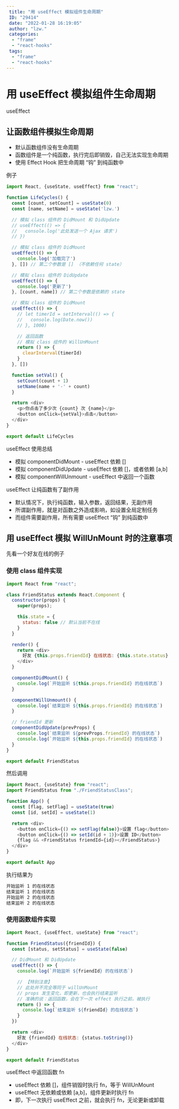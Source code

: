 ```yaml
---
 title: "用 useEffect 模拟组件生命周期"
 ID: "29414"
 date: "2022-01-28 16:19:05"
 author: "lzw."
 categories: 
  - "frame"
  - "react-hooks"
 tags: 
  - "frame"
  - "react-hooks"
---
```


# 用 useEffect 模拟组件生命周期

useEffect
 
## 让函数组件模拟生命周期

- 默认函数组件没有生命周期
- 函数组件是一个纯函数，执行完后即销毁，自己无法实现生命周期
- 使用 Effect Hook 把生命周期 “钩” 到纯函数中

例子

```js
import React, {useState, useEffect} from "react";

function LifeCycles() {
  const [count, setCount] = useState(0)
  const [name, setName] = useState('lzw.')

  // 模拟 class 组件的 DidMount 和 DidUpdate
  // useEffect(() => {
  //   console.log('此处发送一个 Ajax 请求')
  // })

  // 模拟 class 组件的 DidMount
  useEffect(() => {
    console.log('加载完了')
  }, []) // 第二个参数是 [] （不依赖任何 state）

  // 模拟 class 组件的 DidUpdate
  useEffect(() => {
    console.log('更新了')
  }, [count, name]) // 第二个参数是依赖的 state

  // 模拟 class 组件的 DidMount
  useEffect(() => {
    // let timerId = setInterval(() => {
    //   console.log(Date.now())
    // }, 1000)

    // 返回函数
    // 模拟 class 组件的 WillUnMount
    return () => {
      clearInterval(timerId)
    }
  }, [])

  function setVal() {
    setCount(count + 1)
    setName(name + '-' + count)
  }

  return <div>
    <p>你点击了多少次 {count} 次 {name}</p>
    <button onClick={setVal}>点击</button>
  </div>
}

export default LifeCycles
```

useEffect 使用总结

- 模拟 componentDidMount - useEffect 依赖 []
- 模拟 componentDidUpdate - useEffect 依赖 []，或者依赖 [a,b]
- 模拟 componentWillUnmount -  useEffect 中返回一个函数

useEffect 让纯函数有了副作用

- 默认情况下，执行纯函数，输入参数，返回结果，无副作用
- 所谓副作用，就是对函数之外造成影响，如设置全局定制任务
- 而组件需要副作用，所有需要 useEffect “钩” 到纯函数中

## 用 useEffect 模拟 WillUnMount 时的注意事项

先看一个好友在线的例子

###  使用 class 组件实现


```js
import React from "react";

class FriendStatus extends React.Component {
  constructor(props) {
    super(props);

    this.state = {
      status: false // 默认当前不在线
    }
  }

  render() {
    return <div>
      好友 {this.props.friendId} 在线状态: {this.state.status}
    </div>
  }

  componentDidMount() {
    console.log(`开始监听 ${this.props.friendId} 的在线状态`)
  }

  componentWillUnmount() {
    console.log(`结束监听 ${this.props.friendId} 的在线状态`)
  }

  // friendId 更新
  componentDidUpdate(prevProps) {
    console.log(`结束监听 ${prevProps.friendId} 的在线状态`)
    console.log(`开始监听 ${this.props.friendId} 的在线状态`)
  }
}

export default FriendStatus
```

然后调用

```js
import React, {useState} from "react";
import FriendStatus from "./FriendStatusClass";

function App() {
  const [flag, setFlag] = useState(true)
  const [id, setId] = useState(1)

  return <div>
    <button onClick={() => setFlag(false)}>设置 flag</button>
    <button onClick={() => setId(id + 1)}>设置 ID</button>
    {flag && <FriendStatus friendId={id}></FriendStatus>}
  </div>
}

export default App
```

执行结果为

```sh
开始监听 1 的在线状态
结束监听 1 的在线状态
开始监听 2 的在线状态
结束监听 2 的在线状态
```

### 使用函数组件实现

```js
import React, {useEffect, useState} from "react";

function FriendStatus({friendId}) {
  const [status, setStatus] = useState(false)

  // DidMount 和 DidUpdate
  useEffect(() => {
    console.log(`开始监听 ${friendId} 的在线状态`)

    // 【特别注意】
    // 此处并不完全等同于 willUnMount
    // props 发生变化，即更新，也会执行结束监听
    // 准确的说：返回函数，会在下一次 effect 执行之前，被执行
    return () => {
      console.log(`结束监听 ${friendId} 的在线状态`)
    }
  })

  return <div>
    好友 {friendId} 在线状态: {status.toString()}
  </div>
}

export default FriendStatus
```

useEffect 中返回函数 fn

- useEffect 依赖 []，组件销毁时执行 fn，等于 WillUnMount
- useEffect 无依赖或依赖 [a,b]，组件更新时执行 fn
- 即，下一次执行 useEffect 之前，就会执行 fn，无论更新或卸载

